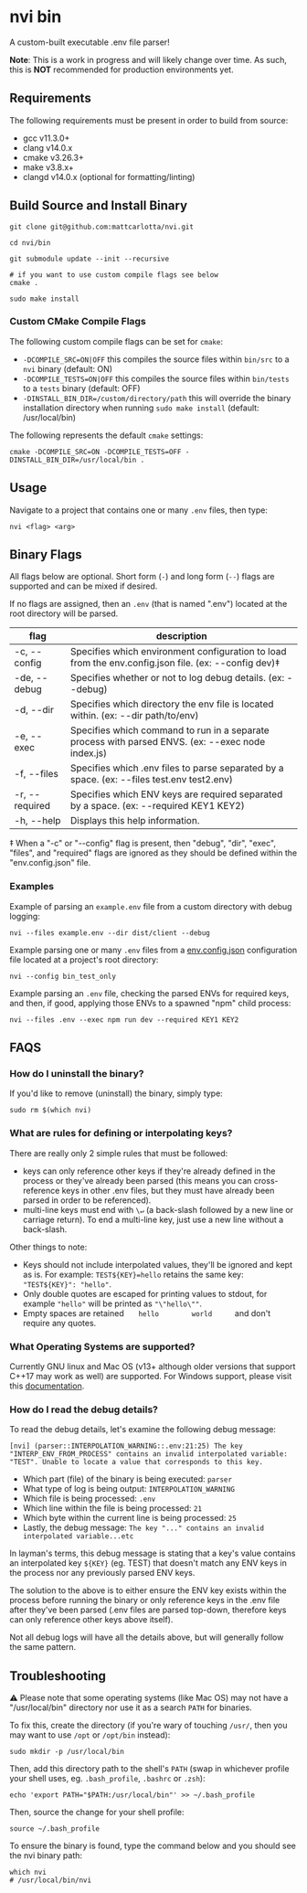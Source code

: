 # nvi bin
A custom-built executable .env file parser!

**Note**: This is a work in progress and will likely change over time. As such, this is **NOT** recommended for production environments yet.

## Requirements

The following requirements must be present in order to build from source:
- gcc v11.3.0+
- clang v14.0.x
- cmake v3.26.3+
- make v3.8.x+
- clangd v14.0.x (optional for formatting/linting)

## Build Source and Install Binary
```DOSINI
git clone git@github.com:mattcarlotta/nvi.git

cd nvi/bin

git submodule update --init --recursive

# if you want to use custom compile flags see below
cmake .

sudo make install
```

### Custom CMake Compile Flags

The following custom compile flags can be set for `cmake`:
- `-DCOMPILE_SRC=ON|OFF` this compiles the source files within `bin/src` to a `nvi` binary (default: ON)
- `-DCOMPILE_TESTS=ON|OFF` this compiles the source files within `bin/tests` to a `tests` binary (default: OFF)
- `-DINSTALL_BIN_DIR=/custom/directory/path` this will override the binary installation directory when running `sudo make install` (default: /usr/local/bin)

The following represents the default `cmake` settings:
```DOSINI
cmake -DCOMPILE_SRC=ON -DCOMPILE_TESTS=OFF -DINSTALL_BIN_DIR=/usr/local/bin .
```

## Usage

Navigate to a project that contains one or many `.env` files, then type:
```DOSINI
nvi <flag> <arg>
```


## Binary Flags
All flags below are optional. Short form (`-`) and long form (`--`) flags are supported and can be mixed if desired.

If no flags are assigned, then an `.env` (that is named ".env") located at the root directory will be parsed.

| flag            | description                                                                                           |
| --------------- | ----------------------------------------------------------------------------------------------------- |
| -c, --config    | Specifies which environment configuration to load from the env.config.json file. (ex: --config dev)‡  |
| -de, --debug    | Specifies whether or not to log debug details. (ex: --debug)                                          |
| -d, --dir       | Specifies which directory the env file is located within. (ex: --dir path/to/env)                     |
| -e, --exec      | Specifies which command to run in a separate process with parsed ENVS. (ex: --exec node index.js)     |
| -f, --files     | Specifies which .env files to parse separated by a space. (ex: --files test.env test2.env)            |
| -r, --required  | Specifies which ENV keys are required separated by a space. (ex: --required KEY1 KEY2)                |
| -h, --help      | Displays this help information.                                                                       |

‡ When a "-c" or "--config" flag is present, then "debug", "dir", "exec", "files", and "required" flags are ignored as they should be defined within the "env.config.json" file.

### Examples

Example of parsing an `example.env` file from a custom directory with debug logging:
```DOSINI
nvi --files example.env --dir dist/client --debug
```

Example parsing one or many `.env` files from a [env.config.json](https://github.com/mattcarlotta/nvi/blob/main/env.config.json#L6-L11) configuration file located at a project's root directory:
```DOSINI
nvi --config bin_test_only
```

Example parsing an `.env` file, checking the parsed ENVs for required keys, and then, if good, applying those ENVs to a spawned "npm" child process:
```DOSINI
nvi --files .env --exec npm run dev --required KEY1 KEY2
```

## FAQS

### How do I uninstall the binary?
If you'd like to remove (uninstall) the binary, simply type:
```DOSINI
sudo rm $(which nvi)
```

### What are rules for defining or interpolating keys?
There are really only 2 simple rules that must be followed:
- keys can only reference other keys if they're already defined in the process or they've already been parsed (this means you can cross-reference keys in other .env files, but they must have already been parsed in order to be referenced).
- multi-line keys must end with `\↵` (a back-slash followed by a new line or carriage return). To end a multi-line key, just use a new line without a back-slash.

Other things to note:
- Keys should not include interpolated values, they'll be ignored and kept as is. For example: `TEST${KEY}=hello` retains the same key: `"TEST${KEY}": "hello"`.
- Only double quotes are escaped for printing values to stdout, for example `"hello"` will be printed as `"\"hello\""`.
- Empty spaces are retained `    hello        world      ` and don't require any quotes.

### What Operating Systems are supported?
Currently GNU linux and Mac OS (v13+ although older versions that support C++17 may work as well) are supported. For Windows support, please visit this [documentation](https://i.imgur.com/MPGenY1.gif).

### How do I read the debug details?
To read the debug details, let's examine the following debug message:
```DOSINI
[nvi] (parser::INTERPOLATION_WARNING::.env:21:25) The key "INTERP_ENV_FROM_PROCESS" contains an invalid interpolated variable: "TEST". Unable to locate a value that corresponds to this key.
```
- Which part (file) of the binary is being executed: `parser`
- What type of log is being output: `INTERPOLATION_WARNING`
- Which file is being processed: `.env`
- Which line within the file is being processed: `21`
- Which byte within the current line is being processed: `25`
- Lastly, the debug message: `The key "..." contains an invalid interpolated variable...etc`

In layman's terms, this debug message is stating that a key's value contains an interpolated key `${KEY}` (eg. TEST) that doesn't match any ENV keys in the process nor any previously parsed ENV keys.

The solution to the above is to either ensure the ENV key exists within the process before running the binary or only reference keys in the .env file after they've been parsed (.env files are parsed top-down, therefore keys can only reference other keys above itself).

Not all debug logs will have all the details above, but will generally follow the same pattern.


## Troubleshooting

⚠️ Please note that some operating systems (like Mac OS) may not have a "/usr/local/bin" directory nor use it as a search `PATH` for binaries.

To fix this, create the directory (if you're wary of touching `/usr/`, then you may want to use `/opt` or `/opt/bin` instead):
```DOSINI
sudo mkdir -p /usr/local/bin
```

Then, add this directory path to the shell's `PATH` (swap in whichever profile your shell uses, eg. `.bash_profile`, `.bashrc` or `.zsh`):
```DOSINI
echo 'export PATH="$PATH:/usr/local/bin"' >> ~/.bash_profile
```

Then, source the change for your shell profile:
```DOSINI
source ~/.bash_profile
```

To ensure the binary is found, type the command below and you should see the nvi binary path: 
```DOSINI
which nvi
# /usr/local/bin/nvi
```
